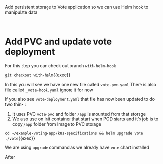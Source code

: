 
Add persistent storage to Vote application so we can use Helm hook to manipulate data

<br>

# Add PVC and update vote deployment 

For this step you can check out branch `with-helm-hook`

`git checkout with-helm`{{exec}}

In this you will see we have one new file called `vote-pvc.yaml`
There is also file called `_vote-hook.yaml` ignore it for now 

If you also see `vote-deployment.yaml` that file has now been updated to do two think : 

1. It uses PVC `vote-pvc` and folder `/app` is mounted from that storage 
2. We also use on init container that start when POD starts and it's job is to copy `/app` folder from Image to PVC storage 

`cd ~/example-voting-app/k8s-specifications && helm upgrade vote ./vote`{{exec}}

We are using `upgrade` command as we already have `vote` chart installed 

After 